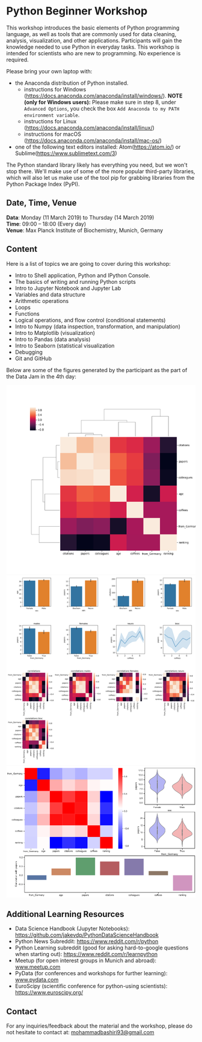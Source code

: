 # Python Beginner Workshop
This workshop introduces the basic elements of Python programming language, as well as tools that are commonly used for data cleaning, analysis, visualization, and other applications. Participants will gain the knowledge needed to use Python in everyday tasks. This workshop is intended for scientists who are new to programming. No experience is required.

Please bring your own laptop with:

- the Anaconda distribution of Python installed.
    - instructions for Windows (https://docs.anaconda.com/anaconda/install/windows/). **NOTE (only for Windows users):** Please make sure in step 8, under `Advanced Options`, you check the box `Add Anaconda to my PATH environment variable`.
    - instructions for Linux (https://docs.anaconda.com/anaconda/install/linux/)
    - instructions for macOS (https://docs.anaconda.com/anaconda/install/mac-os/)
- one of the following text editors installed: Atom(https://atom.io/) or Sublime(https://www.sublimetext.com/3)

The Python standard library likely has everything you need, but we won't stop there. We'll make use of some of the more popular third-party libraries, which will also let us make use of the tool pip for grabbing libraries from the Python Package Index (PyPI).

## Date, Time, Venue
**Data**: Monday (11 March 2019) to Thursday (14 March 2019) <br>
**Time**: 09:00 – 18:00 (Every day) <br>
**Venue**: Max Planck Institute of Biochemistry, Munich, Germany

## Content
Here is a list of topics we are going to cover during this workshop:
- Intro to Shell application, Python and IPython Console.
- The basics of writing and running Python scripts
- Intro to Jupyter Notebook and Jupyter Lab
- Variables and data structure
- Arithmetic operations
- Loops
- Functions
- Logical operations, and flow control (conditional statements)
- Intro to Numpy (data inspection, transformation, and manipulation)
- Intro to Matplotlib (visualization)
- Intro to Pandas (data analysis)
- Intro to Seaborn (statistical visualization
- Debugging
- Git and GitHub

Below are some of the figures generated by the participant as the part of the Data Jam in the 4th day:

<center>
  <img src="https://github.com/mohammadbashiri/MPI-python-workshop-2019/blob/master/img/result1.png?raw=true"/>
</center>
<center>
  <img src="https://github.com/mohammadbashiri/MPI-python-workshop-2019/blob/master/img/result2.png?raw=true"/>
</center>
<center>
  <img src="https://github.com/mohammadbashiri/MPI-python-workshop-2019/blob/master/img/result3.png?raw=true"/>
</center>

## Additional Learning Resources
- Data Science Handbook (Jupyter Notebooks): https://github.com/jakevdp/PythonDataScienceHandbook
- Python News Subreddit: https://www.reddit.com/r/python
- Python Learning subreddit (good for asking hard-to-google questions when starting out): https://www.reddit.com/r/learnpython
- Meetup (for open interest groups in Munich and abroad): www.meetup.com
- PyData (for conferences and workshops for further learning): www.pydata.com
- EuroScipy (scientific conference for python-using scientists): https://www.euroscipy.org/


## Contact
For any inquiries/feedback about the material and the workshop, please do not hesitate to contact at: mohammadbashiri93@gmail.com
